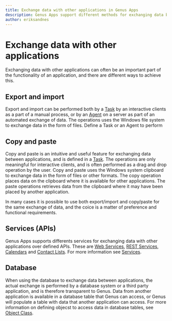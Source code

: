 ```yaml
---
title: Exchange data with other applications in Genus Apps
description: Genus Apps support different methods for exchanging data between applications. Export/import, copy/paste, Services (APIs) and Database.
author: eriksandnes
---
```

# Exchange data with other applications

Exchanging data with other applications can often be an important part of the functionality of an application, and there are different ways to achieve this.

## Export and import

Export and import can be performed both by a [Task](../../defining-an-app-model/logic/tasks.md) by an interactive clients as a part of a manual process, or by an [Agent](../../defining-an-app-model/logic/agents.md) on a server as part of an automated exchange of data. The operations uses the Windows file system to exchange data in the form of files. Define a Task or an Agent to perform

## Copy and paste

Copy and paste is an intuitive and useful feature for exchanging data between applications, and is defined in a [Task](../../defining-an-app-model/logic/tasks.md). The operations are only meaningful for interactive clients, and is often performed as a drag and drop operation by the user. Copy and paste uses the Windows system clipboard to exchange data in the form of files or other formats. The copy operation places data on the clipboard where it is available for other applications. The paste operations retrieves data from the clipboard where it may have been placed by another application.

In many cases it is possible to use both export/import and copy/paste for the same exchange of data, and the coice is a matter of preference and functional requirements.

## Services (APIs)

Genus Apps supports differents services for exchanging data with other applications over defined APIs. These are [Web Services](../../defining-an-app-model/services/web-services/index.md), [REST Services](../../defining-an-app-model/services/rest-services/index.md), [Calendars](../../defining-an-app-model/services/calendars.md) and [Contact Lists](../../defining-an-app-model/services/contact-lists.md). For more information see [Services](../../defining-an-app-model/services/index.md).

## Database

When using the database to exchange data between applications, the actual exchange is performed by a database system or a third party application, and is therefore transparent to Genus. Data from another application is available in a database table that Genus can access, or Genus will populate a table with data that another application can access. For more information on defining objecst to access data in database tables, see [Object Class](../../defining-an-app-model/data/object-class/index.md).


